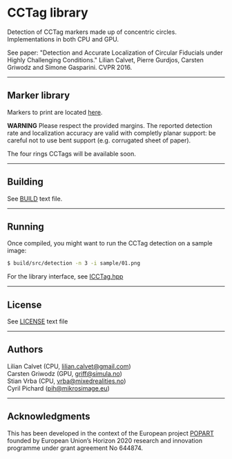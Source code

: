 CCTag library
===================


Detection of CCTag markers made up of concentric circles. Implementations in both CPU and GPU.

See paper: "Detection and Accurate Localization of Circular Fiducials under Highly Challenging Conditions." Lilian Calvet, Pierre Gurdjos, Carsten Griwodz and Simone Gasparini. CVPR 2016.


---------
Marker library
---------
Markers to print are located [here](markersToPrint). 

**WARNING**
Please respect the provided margins. The reported detection rate and localization accuracy are valid with completly planar support: be careful not to use bent support (e.g. corrugated sheet of paper).

The four rings CCTags will be available soon.

--------
Building
--------

See [BUILD](BUILD.md) text file.

-------
Running
-------
Once compiled, you might want to run the CCTag detection on a sample image:
```bash
$ build/src/detection -n 3 -i sample/01.png
``` 
For the library interface, see [ICCTag.hpp](src/cctag/ICCTag.hpp)

-------
License
-------

See [LICENSE](LICENSE.md) text file

-------
Authors
-------

Lilian Calvet (CPU, lilian.calvet@gmail.com)<br />
Carsten Griwodz (GPU, griff@simula.no)<br />
Stian Vrba (CPU, vrba@mixedrealities.no)<br />
Cyril Pichard (pih@mikrosimage.eu)


---------
Acknowledgments
---------

This has been developed in the context of the European project [POPART](http://www.popartproject.eu/) founded by European Union’s Horizon 2020 research and innovation programme under grant agreement No 644874.
